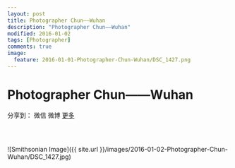 ```yaml
---
layout: post
title: Photographer Chun——Wuhan
description: "Photographer Chun——Wuhan"
modified: 2016-01-02
tags: [Photographer]
comments: true
image:
  feature: 2016-01-01-Photographer-Chun-Wuhan/DSC_1427.png
---
```


# Photographer Chun——Wuhan

<div id="ckepop">
<span class="jiathis_txt">分享到：</span>
<a class="jiathis_button_weixin">微信</a>
<a class="jiathis_button_tsina">微博</a>
<a href="http://www.jiathis.com/share?uid=2074997"  class="jiathis jiathis_txt jiathis_separator jtico jtico_jiathis" target="_blank">更多</a></div>
<script type="text/javascript" src="http://v3.jiathis.com/code/jia.js?uid=2074997" charset="utf-8"></script>
<script>
    var jiathis_config={
        data_track_clickback:true,
        summary:"好的人像离不开专业的后期处理",
        shortUrl:false,
        hideMore:false
    }
</script>

### &nbsp;

![Smithsonian Image]({{ site.url }}/images/2016-01-02-Photographer-Chun-Wuhan/DSC_1427.jpg)

### &nbsp;